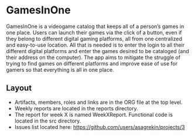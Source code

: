# GamesInOne
GamesInOne is a videogame catalog that keeps all of a person’s games in one place. Users can launch their games via the click of a button, even if they belong to different digital gaming platforms, all from one centralized and easy-to-use location. All that is needed is to enter the login to all their different digital platforms and enter the games desired to be cataloged (and their address on the computer). The app aims to mitigate the struggle of trying to find games on different platforms and improve ease of use for gamers so that everything is all in one place.
## Layout
- Artifacts, members, roles and links are in the ORG file at the top level.
- Weekly reports are located in the reports directory.
- The report for week X is named WeekXReport. Functional code is located in the src directory.
- Issues list located here: https://github.com/users/asagrekin/projects/3
